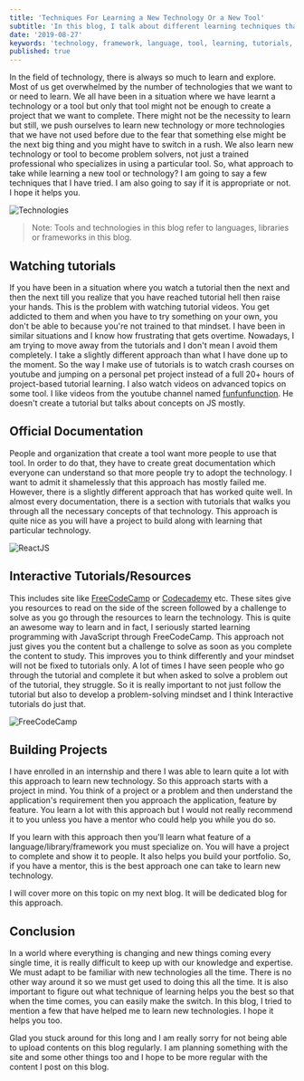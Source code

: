 ```yaml
---
title: 'Techniques For Learning a New Technology Or a New Tool'
subtitle: 'In this blog, I talk about different learning techniques that works best to learn a new tool or technology'
date: '2019-08-27'
keywords: 'technology, framework, language, tool, learning, tutorials, documentation, mentor'
published: true
---
```


In the field of technology, there is always so much to learn and explore. Most of us get overwhelmed by the number of technologies that we want to or need to learn. We all have been in a situation where we have learnt a technology or a tool but only that tool might not be enough to create a project that we want to complete. There might not be the necessity to learn but still, we push ourselves to learn new technology or more technologies that we have not used before due to the fear that something else might be the next big thing and you might have to switch in a rush. We also learn new technology or tool to become problem solvers, not just a trained professional who specializes in using a particular tool. So, what approach to take while learning a new tool or technology? I am going to say a few techniques that I have tried. I am also going to say if it is appropriate or not. I hope it helps you.

![Technologies](images/js-technologies.jpeg)

> Note: Tools and technologies in this blog refer to languages, libraries or frameworks in this blog.

## Watching tutorials

If you have been in a situation where you watch a tutorial then the next and then the next till you realize that you have reached tutorial hell then raise your hands. This is the problem with watching tutorial videos. You get addicted to them and when you have to try something on your own, you don't be able to because you're not trained to that mindset. I have been in similar situations and I know how frustrating that gets overtime. Nowadays, I am trying to move away from the tutorials and I don't mean I avoid them completely. I take a slightly different approach than what I have done up to the moment. So the way I make use of tutorials is to watch crash courses on youtube and jumping on a personal pet project instead of a full 20+ hours of project-based tutorial learning. I also watch videos on advanced topics on some tool. I like videos from the youtube channel named <a href='https://www.youtube.com/channel/UCO1cgjhGzsSYb1rsB4bFe4Q' target='_blank'>funfunfunction</a>. He doesn't create a tutorial but talks about concepts on JS mostly.

## Official Documentation

People and organization that create a tool want more people to use that tool. In order to do that, they have to create great documentation which everyone can understand so that more people try to adopt the technology. I want to admit it shamelessly that this approach has mostly failed me.
However, there is a slightly different approach that has worked quite well. In almost every documentation, there is a section with tutorials that walks you through all the necessary concepts of that technology. This approach is quite nice as you will have a project to build along with learning that particular technology.

![ReactJS](images/react-js.png 'React JS')

## Interactive Tutorials/Resources

This includes site like <a href='https://freecodecamp.org' target='_blank'>FreeCodeCamp</a> or <a href='https://www.codecademy.com/' target='_blank'>Codecademy</a> etc. These sites give you resources to read on the side of the screen followed by a challenge to solve as you go through the resources to learn the technology. This is quite an awesome way to learn and in fact, I seriously started learning programming with JavaScript through FreeCodeCamp. This approach not just gives you the content but a challenge to solve as soon as you complete the content to study. This improves you to think differently and your mindset will not be fixed to tutorials only. A lot of times I have seen people who go through the tutorial and complete it but when asked to solve a problem out of the tutorial, they struggle. So it is really important to not just follow the tutorial but also to develop a problem-solving mindset and I think Interactive tutorials do just that.

![FreeCodeCamp](images/freecodecamp.png 'FreeCodeCamp')

## Building Projects

I have enrolled in an internship and there I was able to learn quite a lot with this approach to learn new technology. So this approach starts with a project in mind. You think of a project or a problem and then understand the application's requirement then you approach the application, feature by feature. You learn a lot with this approach but I would not really recommend it to you unless you have a mentor who could help you while you do so.

If you learn with this approach then you'll learn what feature of a language/library/framework you must specialize on. You will have a project to complete and show it to people. It also helps you build your portfolio. So, if you have a mentor, this is the best approach one can take to learn new technology.

I will cover more on this topic on my next blog. It will be dedicated blog for this approach.

## Conclusion

In a world where everything is changing and new things coming every single time, it is really difficult to keep up with our knowledge and expertise. We must adapt to be familiar with new technologies all the time. There is no other way around it so we must get used to doing this all the time. It is also important to figure out what technique of learning helps you the best so that when the time comes, you can easily make the switch. In this blog, I tried to mention a few that have helped me to learn new technologies. I hope it helps you too.

Glad you stuck around for this long and I am really sorry for not being able to upload contents on this blog regularly. I am planning something with the site and some other things too and I hope to be more regular with the content I post on this blog.
